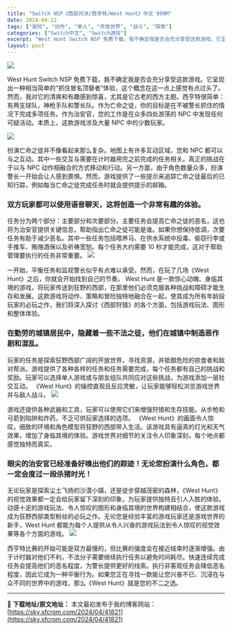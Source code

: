 ```yaml
---
title: "Switch NSP《西部对决/西亨特/West Hunt》中文 999M"
date: 2024-04-22
tags: ["冒险", "动作", "单人", "开放世界", "战斗", "探索"]
categories: ["Switch中文", "Switch游戏"]
excerpt: "West Hunt Switch NSP 免费下载，我不确定我是否会充分享受这款游戏。它呈现出一种相当简单的“抓住冒名顶替者”体验，这个概念在这一点上感觉有点过头了。然而，我对它的清爽和有趣感到惊喜，尤其是它古老的西方主题。西亨特很简单：有两支球队，神枪手队和警长队。作为亡命之徒，你的目标是在不被警&hellip;"
layout: post
---
```


<img class="aligncenter" src="https://sky.sfcrom.com/wp-content/uploads/2024/04/20240422090730-4a694.jpeg" />

West Hunt Switch NSP 免费下载，我不确定我是否会充分享受这款游戏。它呈现出一种相当简单的“抓住冒名顶替者”体验，这个概念在这一点上感觉有点过头了。然而，我对它的清爽和有趣感到惊喜，尤其是它古老的西方主题。西亨特很简单：有两支球队，神枪手队和警长队。作为亡命之徒，你的目标是在不被警长抓住的情况下完成多项任务。作为治安官，您的工作是在众多四处游荡的 NPC 中发现任何可疑活动。本质上，这款游戏涉及大量 NPC 中的少数玩家。

<img src="https://sky.sfcrom.com/wp-content/uploads/2024/04/20240422090734-e25ed.jpeg" />

<span>扮演亡命之徒并不像看起来那么复杂。地图上有许多互动区域，您和 NPC 都可以与之互动。其中一些交互与需要在计时器用完之前完成的任务相关。真正的挑战在于以与 NPC 动作相融合的方式移动和行动。另一方面，由于角色数量众多，扮演警长一开始会让人感到畏惧。然而，游戏提供了一些提示来追踪亡命之徒最后的已知行踪，例如每当亡命之徒完成任务时就会提供提示的邮箱。</span>
<h3><span>双方玩家都可以使用语音聊天，这将创造一个非常有趣的体验。</span></h3>
<span>任务分为两个部分：主要部​​分和次要部分。主要任务会提高亡命之徒的恶名，这也将为治安官提供关键信息，帮助指出亡命之徒可能是谁。如果你想保持低调，次要任务有助于减少恶名。其中一些任务包括喂养马、在供水系统中投毒、偷窃行李或手推车、贿赂酒保以及祈祷宽恕。每个任务大约需要 10 秒才能完成，这对于帮助管理要执行的任务非常重要。</span>

<img src="https://sky.sfcrom.com/wp-content/uploads/2024/04/20240422090736-5edb1.jpeg" />

<span>一开始，平衡任务和监视警长似乎有点难以承受。然而，在玩了几场《West Hunt》之后，你就会开始找到自己的节奏。 West Hunt 是一款惊心动魄、身临其境的游戏，将玩家传送到狂野的西部，在那里他们必须克服各种挑战和障碍才能生存和发展。这款游戏将动作、策略和冒险独特地融合在一起，使其成为所有年龄段玩家的必玩之作，我们将深入探讨《西部狩猎》的各个方面，包括游戏玩法、图形和整体体验。</span>
<h3><span>在勤劳的城镇居民中，隐藏着一些不法之徒，他们在城镇中制造恶作剧和混乱。</span></h3>
<span>玩家的任务是探索狂野西部广阔的开放世界，寻找资源，并抵御危险的掠食者和敌对帮派。游戏提供了各种各样的任务和任务需要完成，每个任务都有自己的挑战和奖励。玩家可以选择单人游戏或与朋友组队共同应对这些挑战，为游戏添加一层社交互动。 《West Hunt》的操控直观且反应灵敏，让玩家能够轻松浏览游戏世界并与敌人战斗。</span>

<img src="https://sky.sfcrom.com/wp-content/uploads/2024/04/20240422090737-9b711.jpeg" />

<span>游戏还提供各种武器和工具，玩家可以使用它们来增强狩猎和生存技能。从步枪和弓箭到陷阱和炸药，不乏可供玩家选择的选项。 《West Hunt》的画面令人惊叹，细致的环境和角色模型将狂野的西部带入生活。该游戏具有逼真的灯光和天气效果，增加了身临其境的体验。游戏世界对细节的关注令人印象深刻，每个地点都感觉独特而真实。</span>
<h3><span>眼尖的治安官已经准备好嗅出他们的踪迹！无论您扮演什么角色，都一定会度过一段杀猪时光！</span></h3>
<span>无论玩家是探索尘土飞扬的沙漠小镇，还是徒步穿越茂密的森林，《West Hunt》的视觉效果都一定会给玩家留下深刻的印象，为玩家提供独特且引人入胜的体验。动感十足的游戏玩法、令人惊叹的图形和身临其境的世界构建相结合，使这款游戏成为狂野西部类型粉丝的必玩之作。无论您是经验丰富的游戏玩家还是游戏世界的新手，West Hunt 都能为每个人提供从令人兴奋的游戏玩法到令人惊叹的视觉效果等各个方面的游戏。</span>

<img src="https://sky.sfcrom.com/wp-content/uploads/2024/04/20240422090739-1f780.jpeg" />

西亨特比赛的开始可能是双方最慢的，但比赛的强度会在接近结束时逐渐增强。由于计时器对他们不利，不法分子需要继续执行任务以避免时间耗尽。快速连续完成任务会提高他们的恶名程度，为警长提供更好的线索。执行非客观任务会降低恶名程度，因此它成为一种平衡行为。如果您正在寻找一款能让您兴奋不已、沉浸在与众不同的世界中的游戏，那么《West Hunt》就是您的不二之选。

---
📖 **下载地址/原文地址：** 本文最初发布于我的博客网站：[https://sky.sfcrom.com/2024/04/41821](https://sky.sfcrom.com/2024/04/41821)
